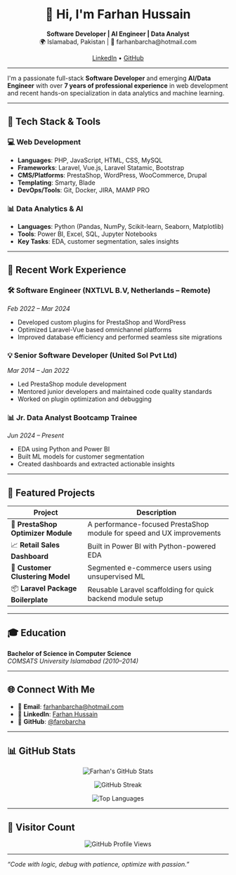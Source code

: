 <h1 align="center">👋 Hi, I'm Farhan Hussain</h1>
<p align="center">
  <b>Software Developer | AI Engineer | Data Analyst</b><br/>
  🌍 Islamabad, Pakistan | 📧 farhanbarcha@hotmail.com  
</p>

<p align="center">
  <a href="https://www.linkedin.com/in/farhan-hussain-63853ba2/">LinkedIn</a> •
  <a href="https://github.com/farobarcha">GitHub</a>
</p>

---

I'm a passionate full-stack **Software Developer** and emerging **AI/Data Engineer** with over **7 years of professional experience** in web development and recent hands-on specialization in data analytics and machine learning.

---

## 🧠 Tech Stack & Tools

### 💻 Web Development
- **Languages**: PHP, JavaScript, HTML, CSS, MySQL
- **Frameworks**: Laravel, Vue.js, Laravel Statamic, Bootstrap
- **CMS/Platforms**: PrestaShop, WordPress, WooCommerce, Drupal
- **Templating**: Smarty, Blade
- **DevOps/Tools**: Git, Docker, JIRA, MAMP PRO

### 📊 Data Analytics & AI
- **Languages**: Python (Pandas, NumPy, Scikit-learn, Seaborn, Matplotlib)
- **Tools**: Power BI, Excel, SQL, Jupyter Notebooks
- **Key Tasks**: EDA, customer segmentation, sales insights

---

## 🧰 Recent Work Experience

### 🛠️ Software Engineer (NXTLVL B.V, Netherlands – Remote)
_Feb 2022 – Mar 2024_
- Developed custom plugins for PrestaShop and WordPress
- Optimized Laravel-Vue based omnichannel platforms
- Improved database efficiency and performed seamless site migrations

### 💡 Senior Software Developer (United Sol Pvt Ltd)
_Mar 2014 – Jan 2022_
- Led PrestaShop module development
- Mentored junior developers and maintained code quality standards
- Worked on plugin optimization and debugging

### 📊 Jr. Data Analyst Bootcamp Trainee
_Jun 2024 – Present_
- EDA using Python and Power BI
- Built ML models for customer segmentation
- Created dashboards and extracted actionable insights

---

## 🧪 Featured Projects

| Project | Description |
|--------|-------------|
| 🔧 **PrestaShop Optimizer Module** | A performance-focused PrestaShop module for speed and UX improvements |
| 📈 **Retail Sales Dashboard** | Built in Power BI with Python-powered EDA |
| 🤖 **Customer Clustering Model** | Segmented e-commerce users using unsupervised ML |
| 📦 **Laravel Package Boilerplate** | Reusable Laravel scaffolding for quick backend module setup |

---

## 🎓 Education
**Bachelor of Science in Computer Science**  
_COMSATS University Islamabad (2010–2014)_

---

## 🌐 Connect With Me

- 📧 **Email**: farhanbarcha@hotmail.com  
- 💼 **LinkedIn**: [Farhan Hussain](https://www.linkedin.com/in/farhan-hussain-63853ba2/)  
- 🧠 **GitHub**: [@farobarcha](https://github.com/farobarcha)

---

## 📊 GitHub Stats

<p align="center">
  <img src="https://github-readme-stats.vercel.app/api?username=farobarcha&show_icons=true&theme=tokyonight" alt="Farhan's GitHub Stats" />
</p>

<p align="center">
  <img src="https://github-readme-streak-stats.herokuapp.com/?user=farobarcha&theme=tokyonight" alt="GitHub Streak" />
</p>

<p align="center">
  <img src="https://github-readme-stats.vercel.app/api/top-langs/?username=farobarcha&layout=compact&theme=tokyonight" alt="Top Languages" />
</p>

---

## 🚀 Visitor Count
<p align="center">
  <img src="https://komarev.com/ghpvc/?username=farobarcha&style=flat-square&color=blue" alt="GitHub Profile Views" />
</p>

---

_“Code with logic, debug with patience, optimize with passion.”_
